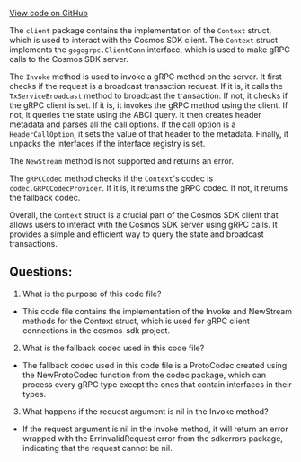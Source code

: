[View code on GitHub](https://github.com/cosmos/cosmos-sdk/blob/main/client/grpc_query.go)

The `client` package contains the implementation of the `Context` struct, which is used to interact with the Cosmos SDK client. The `Context` struct implements the `gogogrpc.ClientConn` interface, which is used to make gRPC calls to the Cosmos SDK server.

The `Invoke` method is used to invoke a gRPC method on the server. It first checks if the request is a broadcast transaction request. If it is, it calls the `TxServiceBroadcast` method to broadcast the transaction. If not, it checks if the gRPC client is set. If it is, it invokes the gRPC method using the client. If not, it queries the state using the ABCI query. It then creates header metadata and parses all the call options. If the call option is a `HeaderCallOption`, it sets the value of that header to the metadata. Finally, it unpacks the interfaces if the interface registry is set.

The `NewStream` method is not supported and returns an error.

The `gRPCCodec` method checks if the `Context`'s codec is `codec.GRPCCodecProvider`. If it is, it returns the gRPC codec. If not, it returns the fallback codec.

Overall, the `Context` struct is a crucial part of the Cosmos SDK client that allows users to interact with the Cosmos SDK server using gRPC calls. It provides a simple and efficient way to query the state and broadcast transactions.
## Questions: 
 1. What is the purpose of this code file?
- This code file contains the implementation of the Invoke and NewStream methods for the Context struct, which is used for gRPC client connections in the cosmos-sdk project.

2. What is the fallback codec used in this code file?
- The fallback codec used in this code file is a ProtoCodec created using the NewProtoCodec function from the codec package, which can process every gRPC type except the ones that contain interfaces in their types.

3. What happens if the request argument is nil in the Invoke method?
- If the request argument is nil in the Invoke method, it will return an error wrapped with the ErrInvalidRequest error from the sdkerrors package, indicating that the request cannot be nil.
